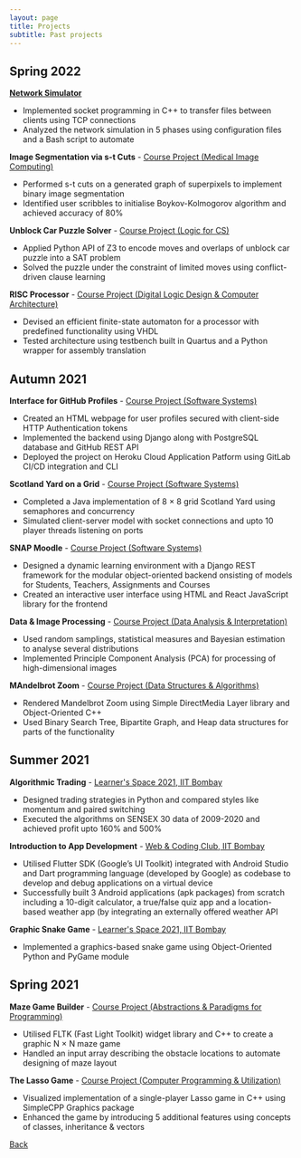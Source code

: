 ```yaml
---
layout: page
title: Projects
subtitle: Past projects
---
```


## Spring 2022

[**Network Simulator**](./network-simulator/)
- Implemented socket programming in C++ to transfer files between clients using TCP connections
- Analyzed the network simulation in 5 phases using configuration files and a Bash script to automate

**Image Segmentation via s-t Cuts** - [Course Project (Medical Image Computing)](https://www.cse.iitb.ac.in/~suyash/teaching/medical_image_computing.html)
- Performed s-t cuts on a generated graph of superpixels to implement binary image segmentation
- Identified user scribbles to initialise Boykov-Kolmogorov algorithm and achieved accuracy of 80%

**Unblock Car Puzzle Solver** - [Course Project (Logic for CS)](https://www.cse.iitb.ac.in/~akg/courses/2022-logic/)
- Applied Python API of Z3 to encode moves and overlaps of unblock car puzzle into a SAT problem
- Solved the puzzle under the constraint of limited moves using conflict-driven clause learning

**RISC Processor** - [Course Project (Digital Logic Design & Computer Architecture)](https://www.cse.iitb.ac.in/academics/courses.php)
- Devised an efficient finite-state automaton for a processor with predefined functionality using VHDL
- Tested architecture using testbench built in Quartus and a Python wrapper for assembly translation

## Autumn 2021

**Interface for GitHub Profiles** - [Course Project (Software Systems)](https://csedamp.wordpress.com/cs-251-software-systems-lab/)
- Created an HTML webpage for user profiles secured with client-side HTTP Authentication tokens
- Implemented the backend using Django along with PostgreSQL database and GitHub REST API
- Deployed the project on Heroku Cloud Application Patform using GitLab CI/CD integration and CLI

**Scotland Yard on a Grid** - [Course Project (Software Systems)](https://csedamp.wordpress.com/cs-251-software-systems-lab/)
- Completed a Java implementation of 8 × 8 grid Scotland Yard using semaphores and concurrency
- Simulated client-server model with socket connections and upto 10 player threads listening on ports

**SNAP Moodle** - [Course Project (Software Systems)](https://csedamp.wordpress.com/cs-251-software-systems-lab/)
- Designed a dynamic learning environment with a Django REST framework for the modular object-oriented backend onsisting of models for Students, Teachers, Assignments and Courses
- Created an interactive user interface using HTML and React JavaScript library for the frontend

**Data & Image Processing** - [Course Project (Data Analysis & Interpretation)](https://csedamp.wordpress.com/2020/07/26/cs-215-2019-20-review-1/)
- Used random samplings, statistical measures and Bayesian estimation to analyse several distributions
- Implemented Principle Component Analysis (PCA) for processing of high-dimensional images

**MAndelbrot Zoom** - [Course Project (Data Structures & Algorithms)](https://csedamp.wordpress.com/cs-293-data-structures-lab/)
- Rendered Mandelbrot Zoom using Simple DirectMedia Layer library and Object-Oriented C++
- Used Binary Search Tree, Bipartite Graph, and Heap data structures for parts of the functionality

## Summer 2021

**Algorithmic Trading** - [Learner's Space 2021, IIT Bombay](https://wncc-iitb.org/events/event/python)
- Designed trading strategies in Python and compared styles like momentum and paired switching
- Executed the algorithms on SENSEX 30 data of 2009-2020 and achieved profit upto 160% and 500%

**Introduction to App Development** - [Web & Coding Club, IIT Bombay](https://wncc-iitb.org/events/event/intro-app-dev)
- Utilised Flutter SDK (Google’s UI Toolkit) integrated with Android Studio and Dart programming language (developed by Google) as codebase to develop and debug applications on a virtual device
- Successfully built 3 Android applications (apk packages) from scratch including a 10-digit calculator, a true/false quiz app and a location-based weather app (by integrating an externally offered weather API

**Graphic Snake Game** - [Learner's Space 2021, IIT Bombay](https://wncc-iitb.org/events/event/python)
- Implemented a graphics-based snake game using Object-Oriented Python and PyGame module

## Spring 2021

**Maze Game Builder** - [Course Project (Abstractions & Paradigms for Programming)](https://www.cse.iitb.ac.in/~rkj/cs152.html)
- Utilised FLTK (Fast Light Toolkit) widget library and C++ to create a graphic N × N maze game
- Handled an input array describing the obstacle locations to automate designing of maze layout

**The Lasso Game** - [Course Project (Computer Programming & Utilization)](https://www.cse.iitb.ac.in/~cs101/)
- Visualized implementation of a single-player Lasso game in C++ using SimpleCPP Graphics package
- Enhanced the game by introducing 5 additional features using concepts of classes, inheritance & vectors

[Back](..)
